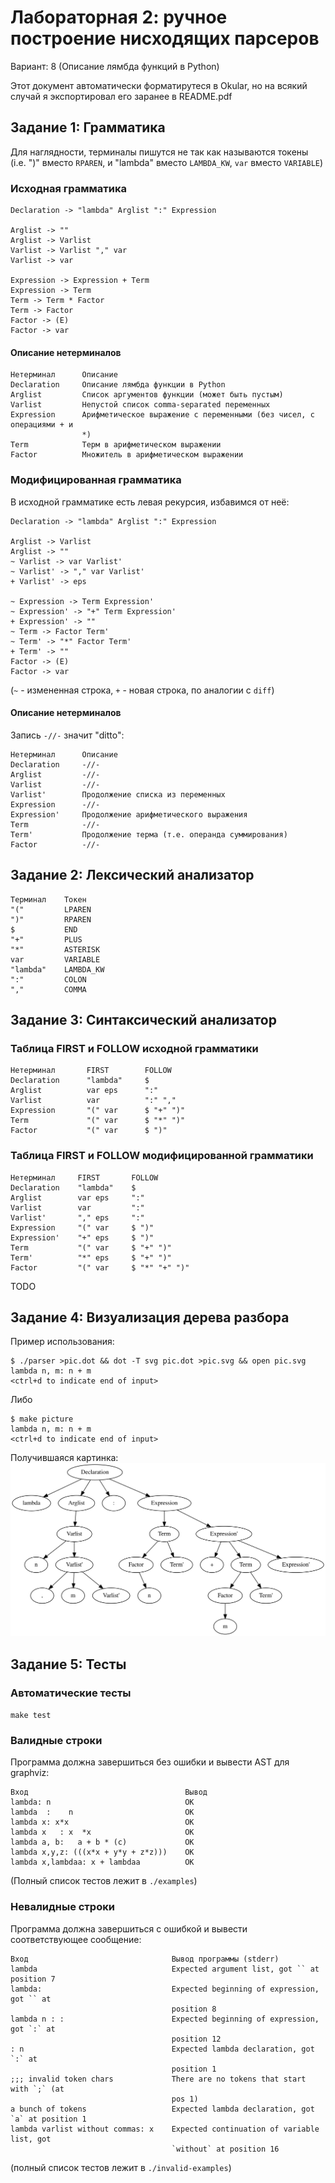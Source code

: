 # Лабораторная 2: ручное построение нисходящих парсеров
Вариант: 8 (Описание лямбда функций в Python)

Этот документ автоматически форматирутеся в Okular, но на всякий случай я
экспортировал его заранее в README.pdf

## Задание 1: Грамматика
Для наглядности, терминалы пишутся не так как называются токены (i.e. ")" вместо
`RPAREN`, и "lambda" вместо `LAMBDA_KW`, `var` вместо `VARIABLE`)
### Исходная грамматика
```
Declaration -> "lambda" Arglist ":" Expression

Arglist -> ""
Arglist -> Varlist
Varlist -> Varlist "," var
Varlist -> var

Expression -> Expression + Term
Expression -> Term
Term -> Term * Factor
Term -> Factor
Factor -> (E)
Factor -> var
```

#### Описание нетерминалов
```
Нетерминал      Описание
Declaration     Описание лямбда функции в Python
Arglist         Список аргументов функции (может быть пустым)
Varlist         Непустой список comma-separated переменных
Expression      Арифметическое выражение с переменными (без чисел, с операциями + и
                *)
Term            Терм в арифметическом выражении
Factor          Множитель в арифметическом выражении
```

### Модифицированная грамматика
В исходной грамматике есть левая рекурсия, избавимся от неё:

```
Declaration -> "lambda" Arglist ":" Expression

Arglist -> Varlist
Arglist -> ""
~ Varlist -> var Varlist'
~ Varlist' -> "," var Varlist'
+ Varlist' -> eps

~ Expression -> Term Expression'
~ Expression' -> "+" Term Expression'
+ Expression' -> ""
~ Term -> Factor Term'
~ Term' -> "*" Factor Term'
+ Term' -> ""
Factor -> (E)
Factor -> var
```
(`~` - измененная строка, `+` - новая строка, по аналогии с `diff`)

#### Описание нетерминалов
Запись `-//-` значит "ditto":

```
Нетерминал      Описание
Declaration     -//-
Arglist         -//-
Varlist         -//-
Varlist'        Продолжение списка из переменных
Expression      -//-
Expression'     Продолжение арифметического выражения
Term            -//-
Term'           Продолжение терма (т.е. операнда суммирования)
Factor          -//-
```
## Задание 2: Лексический анализатор
```
Терминал    Токен
"("         LPAREN
")"         RPAREN
$           END
"+"         PLUS
"*"         ASTERISK
var         VARIABLE
"lambda"    LAMBDA_KW
":"         COLON
","         COMMA
```

## Задание 3: Синтаксический анализатор
### Таблица FIRST и FOLLOW исходной грамматики
```
Нетерминал       FIRST        FOLLOW
Declaration      "lambda"     $
Arglist          var eps      ":"
Varlist          var          ":" ","
Expression       "(" var      $ "+" ")"
Term             "(" var      $ "*" ")"
Factor           "(" var      $ ")"
```
### Таблица FIRST и FOLLOW модифицированной грамматики
```
Нетерминал     FIRST       FOLLOW
Declaration    "lambda"    $
Arglist        var eps     ":"
Varlist        var         ":"
Varlist'       "," eps     ":"
Expression     "(" var     $ ")"
Expression'    "+" eps     $ ")"
Term           "(" var     $ "+" ")"
Term'          "*" eps     $ "+" ")"
Factor         "(" var     $ "*" "+" ")"
```


TODO
## Задание 4: Визуализация дерева разбора
Пример использования:

```
$ ./parser >pic.dot && dot -T svg pic.dot >pic.svg && open pic.svg
lambda n, m: n + m
<ctrl+d to indicate end of input>
```

Либо

```
$ make picture
lambda n, m: n + m
<ctrl+d to indicate end of input>
```

Получившаяся картинка:
![`lambda n, m: n + m`](./example.svg)

## Задание 5: Тесты
### Автоматические тесты
`make test`
### Валидные строки
Программа должна завершиться без ошибки и вывести AST для graphviz:

```
Вход                                   Вывод
lambda: n                              OK
lambda  :    n                         OK
lambda x: x*x                          OK
lambda x   : x  *x                     OK
lambda a, b:   a + b * (c)             OK
lambda x,y,z: (((x*x + y*y + z*z)))    OK
lambda x,lambdaa: x + lambdaa          OK
```
(Полный список тестов лежит в `./examples`)
### Невалидные строки
Программа должна завершиться с ошибкой и вывести соответствующее сообщение:

```
Вход                                Вывод программы (stderr)
lambda                              Expected argument list, got `` at position 7
lambda:                             Expected beginning of expression, got `` at
                                    position 8
lambda n : :                        Expected beginning of expression, got `:` at
                                    position 12
: n                                 Expected lambda declaration, got `:` at
                                    position 1
;;; invalid token chars             There are no tokens that start with `;` (at
                                    pos 1)
a bunch of tokens                   Expected lambda declaration, got `a` at position 1
lambda varlist without commas: x    Expected continuation of variable list, got
                                    `without` at position 16
```
(полный список тестов лежит в `./invalid-examples`)
